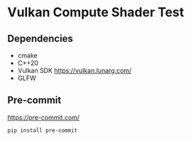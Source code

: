 # Vulkan Compute Shader Test

## Dependencies
* cmake
* C++20
* Vulkan SDK https://vulkan.lunarg.com/
* GLFW

## Pre-commit
https://pre-commit.com/
```
pip install pre-commit
```

